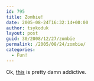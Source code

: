 ```yaml
---
id: 795
title: Zombie!
date: 2005-08-24T16:32:14+00:00
author: tsykoduk
layout: post
guid: 30/2008/12/27/zombie
permalink: /2005/08/24/zombie/
categories:
  - Fun!
---
```

Ok, <a href="http://www.urbandead.com/">this</a> is pretty damn addictive.